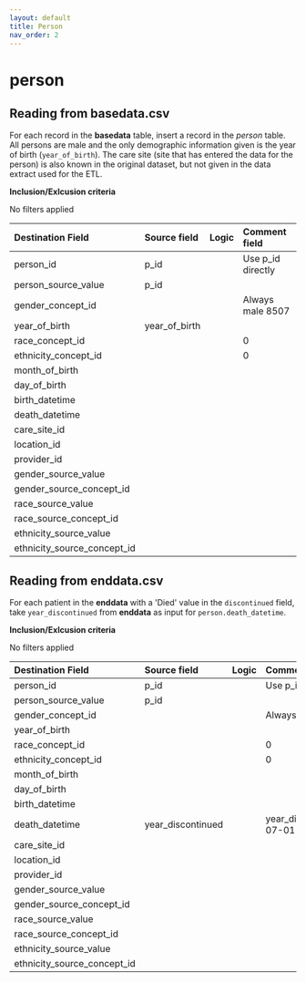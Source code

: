 ```yaml
---
layout: default
title: Person
nav_order: 2
---
```


# person

## Reading from basedata.csv
For each record in the **basedata** table, insert a record in the *person* table. 
All persons are male and the only demographic information given is the year of birth (``year_of_birth``). 
The care site (site that has entered the data for the person) is also known in the original dataset,
but not given in the data extract used for the ETL.

**Inclusion/Exlcusion criteria**

No filters applied

| Destination Field           | Source field  | Logic | Comment field     |
|:----------------------------|:--------------|:------|:------------------|
| person_id                   | p_id          |       | Use p_id directly |
| person_source_value         | p_id          |       |                   |
| gender_concept_id           |               |       | Always male 8507  |
| year_of_birth               | year_of_birth |       |                   |
| race_concept_id             |               |       | 0                 |
| ethnicity_concept_id        |               |       | 0                 |
| month_of_birth              |               |       |                   |
| day_of_birth                |               |       |                   |
| birth_datetime              |               |       |                   |
| death_datetime              |               |       |                   |
| care_site_id                |               |       |                   |
| location_id                 |               |       |                   |
| provider_id                 |               |       |                   |
| gender_source_value         |               |       |                   |
| gender_source_concept_id    |               |       |                   |
| race_source_value           |               |       |                   |
| race_source_concept_id      |               |       |                   |
| ethnicity_source_value      |               |       |                   |
| ethnicity_source_concept_id |               |       |                   |

## Reading from enddata.csv
For each patient in the **enddata** with a 'Died' value in the ``discontinued`` field, take ``year_discontinued`` 
from **enddata** as input for ``person.death_datetime``. 

**Inclusion/Exlcusion criteria**

No filters applied

| Destination Field           | Source field  | Logic | Comment field     |
|:----------------------------|:--------------|:------|:------------------|
| person_id                   | p_id          |       | Use p_id directly |
| person_source_value         | p_id          |       |                   |
| gender_concept_id           |               |       | Always male 8507  |
| year_of_birth               |               |       |                   |
| race_concept_id             |               |       | 0                 |
| ethnicity_concept_id        |               |       | 0                 |
| month_of_birth              |               |       |                   |
| day_of_birth                |               |       |                   |
| birth_datetime              |               |       |                   |
| death_datetime              | year_discontinued|       |year_discontinued-07-01 00:00:00|
| care_site_id                |               |       |                   |
| location_id                 |               |       |                   |
| provider_id                 |               |       |                   |
| gender_source_value         |               |       |                   |
| gender_source_concept_id    |               |       |                   |
| race_source_value           |               |       |                   |
| race_source_concept_id      |               |       |                   |
| ethnicity_source_value      |               |       |                   |
| ethnicity_source_concept_id |               |       |                   |
